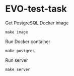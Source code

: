 # EVO-test-task

Get PostgreSQL Docker image

```
make image
```

Run Docker container

```
make postgres
```

Run server

```
make server
```
